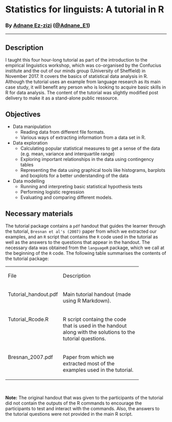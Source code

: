 # Statistics for linguists: A tutorial in R

### By [Adnane Ez-zizi](https://aezzizi.com) ([@Adnane_E1](https://twitter.com/Adnane_E1))

---

## Description

I taught this four hour-long tutorial as part of the introduction to the empirical linguistics workshop, which was co-organised by the Confucius institute and the out of our minds group (University of Sheffield) in November 2017. It covers the basics of statistical data analysis in R. Although the tutorial uses an example from language research as its main case study, it will benefit any person who is looking to acquire basic skills in R for data analysis. The content of the tutorial was slightly modified post delivery to make it as a stand-alone public ressource.     

## Objectives

* Data manipulation
     - Reading data from different file formats. 
     - Various ways of extracting information from a data set in R.
* Data exploration
     - Calculating popular statistical measures to get a sense of the data (e.g. mean, variance and interquartile range) 
     - Exploring important relationships in the data using contingency tables
     - Representing the data using graphical tools like histograms, barplots and boxplots for a better understanding of the data
* Data modelling 
     - Running and interpreting basic statistical hypothesis tests
     - Performing logistic regression 
     - Evaluating and comparing different models.

## Necessary materials
     
The tutorial package contains a `pdf` handout that guides the learner through the tutorial, `Bresnan et al's (2007)` paper from which we extracted our examples, and an `R` script that contains the `R` code used in the tutorial as well as the answers to the questions that appear in the handout. The necessary data was obtained from the `languageR` package, which we call at the beginning of the `R` code. The following table summarises the contents of the tutorial package:

<table border="0" cellspacing="1" cellpadding="0">
    <tbody>
        <tr>
            <td width="140">
                <p align="left">
                    File
                </p>
            </td>
            <td width="229">
                <p align="left">
                    Description
                </p>
            </td>
        </tr>
        <tr>
            <td width="140" valign="top">
                <p>
                    Tutorial_handout.pdf
                </p>
            </td>
            <td width="229" valign="top">
                <p> 
                    Main tutorial handout (made using R Markdown).
                </p>
            </td>
        </tr>
        <tr>
            <td width="140" valign="top">
                <p>
                    Tutorial_Rcode.R
                </p>
            </td>
            <td width="229" valign="top">
                <p>
                    R script containg the code that is used in the handout along with the solutions to the tutorial questions.  
                </p>
            </td>
        </tr>
        <tr>
            <td width="140" valign="top">
                <p>
                    Bresnan_2007.pdf
                </p>
            </td>
            <td width="229" valign="top">
                <p>
                    Paper from which we extracted most of the examples used in the tutorial.
                </p>
            </td>
        </tr>
    </tbody>
</table>
<br>

**Note:** The original handout that was given to the participants of the tutorial did not contain the outputs of the R commands to encourage the participants to test and interact with the commands. Also, the answers to the tutorial questions were not provided in the main R script.  
